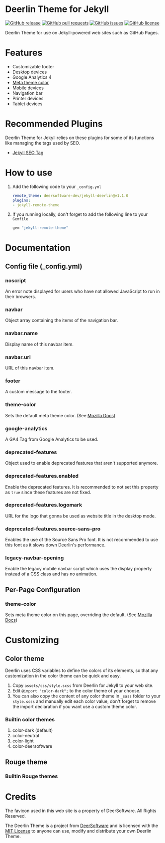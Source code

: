 # Deerlin Theme for Jekyll

[![GitHub release](https://img.shields.io/github/v/release/deersoftware-dev/jekyll-deerlin)](https://github.com/deersoftware-dev/jekyll-deerlin/releases)
[![GitHub pull requests](https://img.shields.io/github/issues-pr/deersoftware-dev/jekyll-deerlin)](https://github.com/deersoftware-dev/jekyll-deerlin/pulls)
[![GitHub issues](https://img.shields.io/github/issues/deersoftware-dev/jekyll-deerlin)](https://github.com/deersoftware-dev/jekyll-deerlin/issues)
[![GitHub license](https://img.shields.io/github/license/deersoftware-dev/jekyll-deerlin)](https://github.com/deersoftware-dev/jekyll-deerlin/blob/dev/LICENSE.txt)

Deerlin Theme for use on Jekyll-powered web sites such as GitHub Pages.

# Features

- Customizable footer
- Desktop devices
- Google Analytics 4
- [Meta theme color](https://developer.mozilla.org/en-US/docs/Web/HTML/Element/meta/name/theme-color)
- Mobile devices
- Navigation bar
- Printer devices
- Tablet devices

# Recommended Plugins

Deerlin Theme for Jekyll relies on these plugins for some of its functions like managing the tags used by SEO.

- [Jekyll SEO Tag](https://github.com/jekyll/jekyll-seo-tag)

# How to use

1. Add the following code to your ``_config.yml``

    ```yml
    remote_theme: deersoftware-dev/jekyll-deerlin@v1.1.0
    plugins:
    - jekyll-remote-theme 
    ```

2. If you running locally, don't forget to add the following line to your ``Gemfile``

    ```ruby
    gem "jekyll-remote-theme"
    ```

# Documentation

## Config file (_config.yml)

### noscript
An error note displayed for users who have not allowed JavaScript to run in their browsers.

### navbar
Object array containing the items of the navigation bar.

### navbar.name
Display name of this navbar item.

### navbar.url
URL of this navbar item.

### footer
A custom message to the footer.

### theme-color
Sets the default meta theme color. (See [Mozilla Docs](https://developer.mozilla.org/en-US/docs/Web/HTML/Element/meta/name/theme-color))

### google-analytics
A GA4 Tag from Google Analytics to be used.

### deprecated-features
Object used to enable deprecated features that aren't supported anymore.

### deprecated-features.enabled
Enable the deprecated features. It is recommended to not set this property as ``true`` since these features are not fixed.

### deprecated-features.logomark
URL for the logo that gonna be used as website title in the desktop mode.

### deprecated-features.source-sans-pro
Enables the use of the Source Sans Pro font. It is not recommended to use this font as it slows down Deerlin's performance.

### legacy-navbar-opening
Enable the legacy mobile navbar script which uses the display property instead of a CSS class and has no animation.

## Per-Page Configuration

### theme-color
Sets meta theme color on this page, overriding the default. (See [Mozilla Docs](https://developer.mozilla.org/en-US/docs/Web/HTML/Element/meta/name/theme-color))

# Customizing

## Color theme

Deerlin uses CSS variables to define the colors of its elements, so that any customization in the color theme can be quick and easy.

1. Copy `assets/css/style.scss` from Deerlin for Jekyll to your web site.
2. Edit `@import "color-dark";` to the color theme of your choose.
3. You can also copy the content of any color theme in `_sass` folder to your `style.scss` and manually edit each color value, don't forget to remove the import declaration if you want use a custom theme color.

### Builtin color themes

1. color-dark (default)
2. color-neutral
3. color-light
4. color-deersoftware

## Rouge theme

### Builtin Rouge themes

# Credits

The favicon used in this web site is a property of DeerSoftware. All Rights Reserved.

The Deerlin Theme is a project from [DeerSoftware](https://github.com/deersoftware-dev) and is licensed with the [MIT License](https://github.com/deersoftware-dev/jekyll-deerlin/blob/dev/LICENSE.txt) to anyone can use, modify and distribute your own Deerlin Theme.
